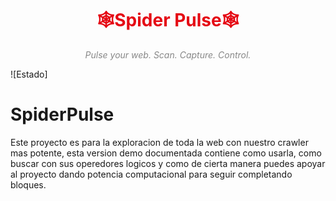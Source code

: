 <h1 align="center" style="color:#e50914"; font-family:monospace;">
  🕸️Spider Pulse🕸️
</h1>

<p align="center" style="color:#888;">
  <i>Pulse your web. Scan. Capture. Control.</i>
</p>

![Estado]
# SpiderPulse
Este proyecto es para la exploracion de toda la web con nuestro crawler mas potente, esta version demo documentada contiene como usarla, como buscar con sus operedores logicos y como de cierta manera puedes apoyar al proyecto dando potencia computacional para seguir completando bloques.
